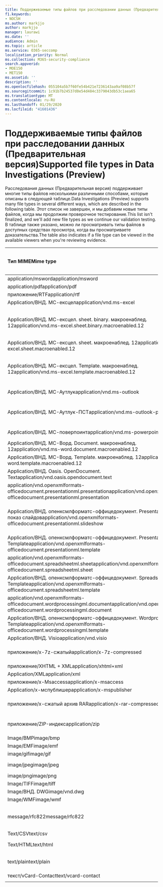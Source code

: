 ```yaml
---
title: Поддерживаемые типы файлов при расследовании данных (Предварительная версия)
f1.keywords:
- NOCSH
ms.author: markjjo
author: markjjo
manager: laurawi
ms.date: ''
audience: Admin
ms.topic: article
ms.service: O365-seccomp
localization_priority: Normal
ms.collection: M365-security-compliance
search.appverid:
- MOE150
- MET150
ms.assetid: ''
description: ''
ms.openlocfilehash: 055104a5b7f60fe54b421e7236143aa9af08b57f
ms.sourcegitcommit: 1c91b7b24537d0e54d484c3379043db53c1aea65
ms.translationtype: MT
ms.contentlocale: ru-RU
ms.lasthandoff: 01/29/2020
ms.locfileid: "41601436"
---
```

# <a name="supported-file-types-in-data-investigations-preview"></a><span data-ttu-id="ffdce-102">Поддерживаемые типы файлов при расследовании данных (Предварительная версия)</span><span class="sxs-lookup"><span data-stu-id="ffdce-102">Supported file types in Data Investigations (Preview)</span></span>

<span data-ttu-id="ffdce-103">Расследования данных (Предварительная версия) поддерживает многие типы файлов несколькими различными способами, которые описаны в следующей таблице.</span><span class="sxs-lookup"><span data-stu-id="ffdce-103">Data Investigations (Preview) supports many file types in several different ways, which are described in the following table.</span></span> <span data-ttu-id="ffdce-104">Этот список не завершен, и мы добавим новые типы файлов, когда мы продолжим проверочное тестирование.</span><span class="sxs-lookup"><span data-stu-id="ffdce-104">This list isn't finalized, and we'll add new file types as we continue our validation testing.</span></span> <span data-ttu-id="ffdce-105">В таблице также указано, можно ли просматривать типы файлов в доступных средствах просмотра, когда вы просматриваете доказательства.</span><span class="sxs-lookup"><span data-stu-id="ffdce-105">The table also indicates if a file type can be viewed in the available viewers when you're reviewing evidence.</span></span>

| <span data-ttu-id="ffdce-106">Тип MIME</span><span class="sxs-lookup"><span data-stu-id="ffdce-106">Mime type</span></span> | <span data-ttu-id="ffdce-107">Класс File</span><span class="sxs-lookup"><span data-stu-id="ffdce-107">File class</span></span> | <span data-ttu-id="ffdce-108">Встроенное средство просмотра</span><span class="sxs-lookup"><span data-stu-id="ffdce-108">Native viewer</span></span> | <span data-ttu-id="ffdce-109">Средство просмотра текста</span><span class="sxs-lookup"><span data-stu-id="ffdce-109">Text viewer</span></span> | <span data-ttu-id="ffdce-110">Средство просмотра примечаний</span><span class="sxs-lookup"><span data-stu-id="ffdce-110">Annotate viewer</span></span> | <span data-ttu-id="ffdce-111">Извлечение контейнера</span><span class="sxs-lookup"><span data-stu-id="ffdce-111">Container extraction</span></span> | <span data-ttu-id="ffdce-112">Расширения</span><span class="sxs-lookup"><span data-stu-id="ffdce-112">Extensions</span></span> |
| :- | :- | :- | :- | :- | :- | :- |
| <span data-ttu-id="ffdce-113">application/msword</span><span class="sxs-lookup"><span data-stu-id="ffdce-113">application/msword</span></span> | <span data-ttu-id="ffdce-114">Документ</span><span class="sxs-lookup"><span data-stu-id="ffdce-114">Document</span></span> | <span data-ttu-id="ffdce-115">Да</span><span class="sxs-lookup"><span data-stu-id="ffdce-115">Yes</span></span> | <span data-ttu-id="ffdce-116">Да</span><span class="sxs-lookup"><span data-stu-id="ffdce-116">Yes</span></span> | <span data-ttu-id="ffdce-117">Да</span><span class="sxs-lookup"><span data-stu-id="ffdce-117">Yes</span></span> | <span data-ttu-id="ffdce-118">Нет</span><span class="sxs-lookup"><span data-stu-id="ffdce-118">No</span></span> | <span data-ttu-id="ffdce-119">. doc;. dat</span><span class="sxs-lookup"><span data-stu-id="ffdce-119">.doc; .dat</span></span> |
| <span data-ttu-id="ffdce-120">application/pdf</span><span class="sxs-lookup"><span data-stu-id="ffdce-120">application/pdf</span></span> | <span data-ttu-id="ffdce-121">Документ</span><span class="sxs-lookup"><span data-stu-id="ffdce-121">Document</span></span> | <span data-ttu-id="ffdce-122">Да</span><span class="sxs-lookup"><span data-stu-id="ffdce-122">Yes</span></span> | <span data-ttu-id="ffdce-123">Да</span><span class="sxs-lookup"><span data-stu-id="ffdce-123">Yes</span></span> | <span data-ttu-id="ffdce-124">Да</span><span class="sxs-lookup"><span data-stu-id="ffdce-124">Yes</span></span> | <span data-ttu-id="ffdce-125">Нет</span><span class="sxs-lookup"><span data-stu-id="ffdce-125">No</span></span> | <span data-ttu-id="ffdce-126">PDF</span><span class="sxs-lookup"><span data-stu-id="ffdce-126">.pdf</span></span> |
| <span data-ttu-id="ffdce-127">приложение/RTF</span><span class="sxs-lookup"><span data-stu-id="ffdce-127">application/rtf</span></span> | <span data-ttu-id="ffdce-128">Документ</span><span class="sxs-lookup"><span data-stu-id="ffdce-128">Document</span></span> | <span data-ttu-id="ffdce-129">Да</span><span class="sxs-lookup"><span data-stu-id="ffdce-129">Yes</span></span> | <span data-ttu-id="ffdce-130">Да</span><span class="sxs-lookup"><span data-stu-id="ffdce-130">Yes</span></span> | <span data-ttu-id="ffdce-131">Да</span><span class="sxs-lookup"><span data-stu-id="ffdce-131">Yes</span></span> | <span data-ttu-id="ffdce-132">Нет</span><span class="sxs-lookup"><span data-stu-id="ffdce-132">No</span></span> | <span data-ttu-id="ffdce-133">RTF;. гостей</span><span class="sxs-lookup"><span data-stu-id="ffdce-133">.rtf;.doc</span></span> |
| <span data-ttu-id="ffdce-134">Application/ВНД. МС-ексцел</span><span class="sxs-lookup"><span data-stu-id="ffdce-134">application/vnd.ms-excel</span></span> | <span data-ttu-id="ffdce-135">Документ</span><span class="sxs-lookup"><span data-stu-id="ffdce-135">Document</span></span> | <span data-ttu-id="ffdce-136">Да</span><span class="sxs-lookup"><span data-stu-id="ffdce-136">Yes</span></span> | <span data-ttu-id="ffdce-137">Да</span><span class="sxs-lookup"><span data-stu-id="ffdce-137">Yes</span></span> | <span data-ttu-id="ffdce-138">Да</span><span class="sxs-lookup"><span data-stu-id="ffdce-138">Yes</span></span> | <span data-ttu-id="ffdce-139">Нет</span><span class="sxs-lookup"><span data-stu-id="ffdce-139">No</span></span> | <span data-ttu-id="ffdce-140">XLS; dat</span><span class="sxs-lookup"><span data-stu-id="ffdce-140">.xls; .dat</span></span> |
| <span data-ttu-id="ffdce-141">Application/ВНД. МС-ексцел. sheet. binary. макроенаблед. 12</span><span class="sxs-lookup"><span data-stu-id="ffdce-141">application/vnd.ms-excel.sheet.binary.macroenabled.12</span></span> | <span data-ttu-id="ffdce-142">Производительность и формат открытого документа</span><span class="sxs-lookup"><span data-stu-id="ffdce-142">Productivity / Open Document Format</span></span> | <span data-ttu-id="ffdce-143">Да</span><span class="sxs-lookup"><span data-stu-id="ffdce-143">Yes</span></span> | <span data-ttu-id="ffdce-144">Да</span><span class="sxs-lookup"><span data-stu-id="ffdce-144">Yes</span></span> | <span data-ttu-id="ffdce-145">Нет</span><span class="sxs-lookup"><span data-stu-id="ffdce-145">No</span></span> | <span data-ttu-id="ffdce-146">Нет</span><span class="sxs-lookup"><span data-stu-id="ffdce-146">No</span></span> | <span data-ttu-id="ffdce-147">. xlsb</span><span class="sxs-lookup"><span data-stu-id="ffdce-147">.xlsb</span></span> |
| <span data-ttu-id="ffdce-148">Application/ВНД. МС-ексцел. sheet. макроенаблед. 12</span><span class="sxs-lookup"><span data-stu-id="ffdce-148">application/vnd.ms-excel.sheet.macroenabled.12</span></span> | <span data-ttu-id="ffdce-149">Документ</span><span class="sxs-lookup"><span data-stu-id="ffdce-149">Document</span></span> | <span data-ttu-id="ffdce-150">Да</span><span class="sxs-lookup"><span data-stu-id="ffdce-150">Yes</span></span> | <span data-ttu-id="ffdce-151">Да</span><span class="sxs-lookup"><span data-stu-id="ffdce-151">Yes</span></span> | <span data-ttu-id="ffdce-152">Да</span><span class="sxs-lookup"><span data-stu-id="ffdce-152">Yes</span></span> | <span data-ttu-id="ffdce-153">Нет</span><span class="sxs-lookup"><span data-stu-id="ffdce-153">No</span></span> | <span data-ttu-id="ffdce-154">. xlsm</span><span class="sxs-lookup"><span data-stu-id="ffdce-154">.xlsm</span></span> |
| <span data-ttu-id="ffdce-155">Application/ВНД. МС-ексцел. Template. макроенаблед. 12</span><span class="sxs-lookup"><span data-stu-id="ffdce-155">application/vnd.ms-excel.template.macroenabled.12</span></span> | <span data-ttu-id="ffdce-156">Производительность и формат открытого документа</span><span class="sxs-lookup"><span data-stu-id="ffdce-156">Productivity / Open Document Format</span></span> | <span data-ttu-id="ffdce-157">Нет</span><span class="sxs-lookup"><span data-stu-id="ffdce-157">No</span></span> | <span data-ttu-id="ffdce-158">Да</span><span class="sxs-lookup"><span data-stu-id="ffdce-158">Yes</span></span> | <span data-ttu-id="ffdce-159">Нет</span><span class="sxs-lookup"><span data-stu-id="ffdce-159">No</span></span> | <span data-ttu-id="ffdce-160">Нет</span><span class="sxs-lookup"><span data-stu-id="ffdce-160">No</span></span> | <span data-ttu-id="ffdce-161">. xltm</span><span class="sxs-lookup"><span data-stu-id="ffdce-161">.xltm</span></span> |
| <span data-ttu-id="ffdce-162">Application/ВНД. МС-Аутлук</span><span class="sxs-lookup"><span data-stu-id="ffdce-162">application/vnd.ms-outlook</span></span> | <span data-ttu-id="ffdce-163">Производительность труда</span><span class="sxs-lookup"><span data-stu-id="ffdce-163">Productivity</span></span> | <span data-ttu-id="ffdce-164">Нет</span><span class="sxs-lookup"><span data-stu-id="ffdce-164">No</span></span> | <span data-ttu-id="ffdce-165">Нет</span><span class="sxs-lookup"><span data-stu-id="ffdce-165">No</span></span> | <span data-ttu-id="ffdce-166">Нет</span><span class="sxs-lookup"><span data-stu-id="ffdce-166">No</span></span> | <span data-ttu-id="ffdce-167">Нет</span><span class="sxs-lookup"><span data-stu-id="ffdce-167">No</span></span> | <span data-ttu-id="ffdce-168">. MSG</span><span class="sxs-lookup"><span data-stu-id="ffdce-168">.msg</span></span> |
| <span data-ttu-id="ffdce-169">Application/ВНД. МС-Аутлук-ПСТ</span><span class="sxs-lookup"><span data-stu-id="ffdce-169">application/vnd.ms-outlook-pst</span></span> | <span data-ttu-id="ffdce-170">Производительность и совместная работа</span><span class="sxs-lookup"><span data-stu-id="ffdce-170">Productivity / Collaboration</span></span> | <span data-ttu-id="ffdce-171">Нет</span><span class="sxs-lookup"><span data-stu-id="ffdce-171">No</span></span> | <span data-ttu-id="ffdce-172">Нет</span><span class="sxs-lookup"><span data-stu-id="ffdce-172">No</span></span> | <span data-ttu-id="ffdce-173">Нет</span><span class="sxs-lookup"><span data-stu-id="ffdce-173">No</span></span> | <span data-ttu-id="ffdce-174">Да</span><span class="sxs-lookup"><span data-stu-id="ffdce-174">Yes</span></span> | <span data-ttu-id="ffdce-175">PST-файл</span><span class="sxs-lookup"><span data-stu-id="ffdce-175">.pst</span></span> |
| <span data-ttu-id="ffdce-176">Application/ВНД. МС-поверпоинт</span><span class="sxs-lookup"><span data-stu-id="ffdce-176">application/vnd.ms-powerpoint</span></span> | <span data-ttu-id="ffdce-177">Документ</span><span class="sxs-lookup"><span data-stu-id="ffdce-177">Document</span></span> | <span data-ttu-id="ffdce-178">Да</span><span class="sxs-lookup"><span data-stu-id="ffdce-178">Yes</span></span> | <span data-ttu-id="ffdce-179">Да</span><span class="sxs-lookup"><span data-stu-id="ffdce-179">Yes</span></span> | <span data-ttu-id="ffdce-180">Да</span><span class="sxs-lookup"><span data-stu-id="ffdce-180">Yes</span></span> | <span data-ttu-id="ffdce-181">Нет</span><span class="sxs-lookup"><span data-stu-id="ffdce-181">No</span></span> | <span data-ttu-id="ffdce-182">PPT; PPS;. Pot</span><span class="sxs-lookup"><span data-stu-id="ffdce-182">.ppt; .pps;.pot</span></span> |
| <span data-ttu-id="ffdce-183">Application/ВНД. МС-Ворд. Document. макроенаблед. 12</span><span class="sxs-lookup"><span data-stu-id="ffdce-183">application/vnd.ms-word.document.macroenabled.12</span></span> | <span data-ttu-id="ffdce-184">Документ</span><span class="sxs-lookup"><span data-stu-id="ffdce-184">Document</span></span> | <span data-ttu-id="ffdce-185">Да</span><span class="sxs-lookup"><span data-stu-id="ffdce-185">Yes</span></span> | <span data-ttu-id="ffdce-186">Да</span><span class="sxs-lookup"><span data-stu-id="ffdce-186">Yes</span></span> | <span data-ttu-id="ffdce-187">Да</span><span class="sxs-lookup"><span data-stu-id="ffdce-187">Yes</span></span> | <span data-ttu-id="ffdce-188">Нет</span><span class="sxs-lookup"><span data-stu-id="ffdce-188">No</span></span> | <span data-ttu-id="ffdce-189">DOCM</span><span class="sxs-lookup"><span data-stu-id="ffdce-189">.docm</span></span> |
| <span data-ttu-id="ffdce-190">Application/ВНД. МС-Ворд. Template. макроенаблед. 12</span><span class="sxs-lookup"><span data-stu-id="ffdce-190">application/vnd.ms-word.template.macroenabled.12</span></span> | <span data-ttu-id="ffdce-191">Документ</span><span class="sxs-lookup"><span data-stu-id="ffdce-191">Document</span></span> | <span data-ttu-id="ffdce-192">Да</span><span class="sxs-lookup"><span data-stu-id="ffdce-192">Yes</span></span> | <span data-ttu-id="ffdce-193">Да</span><span class="sxs-lookup"><span data-stu-id="ffdce-193">Yes</span></span> | <span data-ttu-id="ffdce-194">Да</span><span class="sxs-lookup"><span data-stu-id="ffdce-194">Yes</span></span> | <span data-ttu-id="ffdce-195">Нет</span><span class="sxs-lookup"><span data-stu-id="ffdce-195">No</span></span> | <span data-ttu-id="ffdce-196">. dotm</span><span class="sxs-lookup"><span data-stu-id="ffdce-196">.dotm</span></span> |
| <span data-ttu-id="ffdce-197">Application/ВНД. Oasis. OpenDocument. Text</span><span class="sxs-lookup"><span data-stu-id="ffdce-197">application/vnd.oasis.opendocument.text</span></span> | <span data-ttu-id="ffdce-198">Документ</span><span class="sxs-lookup"><span data-stu-id="ffdce-198">Document</span></span> | <span data-ttu-id="ffdce-199">Да</span><span class="sxs-lookup"><span data-stu-id="ffdce-199">Yes</span></span> | <span data-ttu-id="ffdce-200">Да</span><span class="sxs-lookup"><span data-stu-id="ffdce-200">Yes</span></span> | <span data-ttu-id="ffdce-201">Да</span><span class="sxs-lookup"><span data-stu-id="ffdce-201">Yes</span></span> | <span data-ttu-id="ffdce-202">Нет</span><span class="sxs-lookup"><span data-stu-id="ffdce-202">No</span></span> | <span data-ttu-id="ffdce-203">Detection</span><span class="sxs-lookup"><span data-stu-id="ffdce-203">.odt;</span></span>  |
| <span data-ttu-id="ffdce-204">application/vnd.openxmlformats-officedocument.presentationml.presentation</span><span class="sxs-lookup"><span data-stu-id="ffdce-204">application/vnd.openxmlformats-officedocument.presentationml.presentation</span></span> | <span data-ttu-id="ffdce-205">Документ</span><span class="sxs-lookup"><span data-stu-id="ffdce-205">Document</span></span> | <span data-ttu-id="ffdce-206">Да</span><span class="sxs-lookup"><span data-stu-id="ffdce-206">Yes</span></span> | <span data-ttu-id="ffdce-207">Да</span><span class="sxs-lookup"><span data-stu-id="ffdce-207">Yes</span></span> | <span data-ttu-id="ffdce-208">Да</span><span class="sxs-lookup"><span data-stu-id="ffdce-208">Yes</span></span> | <span data-ttu-id="ffdce-209">Нет</span><span class="sxs-lookup"><span data-stu-id="ffdce-209">No</span></span> | <span data-ttu-id="ffdce-210">PPTX</span><span class="sxs-lookup"><span data-stu-id="ffdce-210">.pptx</span></span> |
| <span data-ttu-id="ffdce-211">Application/ВНД. опенксмлформатс-оффицедокумент. PresentationML. показ слайдов</span><span class="sxs-lookup"><span data-stu-id="ffdce-211">application/vnd.openxmlformats-officedocument.presentationml.slideshow</span></span> | <span data-ttu-id="ffdce-212">Производительность и формат открытого документа</span><span class="sxs-lookup"><span data-stu-id="ffdce-212">Productivity / Open Document Format</span></span> | <span data-ttu-id="ffdce-213">Да</span><span class="sxs-lookup"><span data-stu-id="ffdce-213">Yes</span></span> | <span data-ttu-id="ffdce-214">Да</span><span class="sxs-lookup"><span data-stu-id="ffdce-214">Yes</span></span> | <span data-ttu-id="ffdce-215">Да</span><span class="sxs-lookup"><span data-stu-id="ffdce-215">Yes</span></span> | <span data-ttu-id="ffdce-216">Нет</span><span class="sxs-lookup"><span data-stu-id="ffdce-216">No</span></span> | <span data-ttu-id="ffdce-217">. ppsx</span><span class="sxs-lookup"><span data-stu-id="ffdce-217">.ppsx</span></span> |
| <span data-ttu-id="ffdce-218">Application/ВНД. опенксмлформатс-оффицедокумент. PresentationML. Template</span><span class="sxs-lookup"><span data-stu-id="ffdce-218">application/vnd.openxmlformats-officedocument.presentationml.template</span></span> | <span data-ttu-id="ffdce-219">Документ</span><span class="sxs-lookup"><span data-stu-id="ffdce-219">Document</span></span> | <span data-ttu-id="ffdce-220">Да</span><span class="sxs-lookup"><span data-stu-id="ffdce-220">Yes</span></span> | <span data-ttu-id="ffdce-221">Да</span><span class="sxs-lookup"><span data-stu-id="ffdce-221">Yes</span></span> | <span data-ttu-id="ffdce-222">Да</span><span class="sxs-lookup"><span data-stu-id="ffdce-222">Yes</span></span> | <span data-ttu-id="ffdce-223">Нет</span><span class="sxs-lookup"><span data-stu-id="ffdce-223">No</span></span> | <span data-ttu-id="ffdce-224">. potx</span><span class="sxs-lookup"><span data-stu-id="ffdce-224">.potx</span></span> |
| <span data-ttu-id="ffdce-225">application/vnd.openxmlformats-officedocument.spreadsheetml.sheet</span><span class="sxs-lookup"><span data-stu-id="ffdce-225">application/vnd.openxmlformats-officedocument.spreadsheetml.sheet</span></span> | <span data-ttu-id="ffdce-226">Документ</span><span class="sxs-lookup"><span data-stu-id="ffdce-226">Document</span></span> | <span data-ttu-id="ffdce-227">Да</span><span class="sxs-lookup"><span data-stu-id="ffdce-227">Yes</span></span> | <span data-ttu-id="ffdce-228">Да</span><span class="sxs-lookup"><span data-stu-id="ffdce-228">Yes</span></span> | <span data-ttu-id="ffdce-229">Да</span><span class="sxs-lookup"><span data-stu-id="ffdce-229">Yes</span></span> | <span data-ttu-id="ffdce-230">Нет</span><span class="sxs-lookup"><span data-stu-id="ffdce-230">No</span></span> | <span data-ttu-id="ffdce-231">XLSX</span><span class="sxs-lookup"><span data-stu-id="ffdce-231">.xlsx</span></span> |
| <span data-ttu-id="ffdce-232">Application/ВНД. опенксмлформатс-оффицедокумент. SpreadsheetML. Template</span><span class="sxs-lookup"><span data-stu-id="ffdce-232">application/vnd.openxmlformats-officedocument.spreadsheetml.template</span></span> | <span data-ttu-id="ffdce-233">Документ</span><span class="sxs-lookup"><span data-stu-id="ffdce-233">Document</span></span> | <span data-ttu-id="ffdce-234">Да</span><span class="sxs-lookup"><span data-stu-id="ffdce-234">Yes</span></span> | <span data-ttu-id="ffdce-235">Да</span><span class="sxs-lookup"><span data-stu-id="ffdce-235">Yes</span></span> | <span data-ttu-id="ffdce-236">Да</span><span class="sxs-lookup"><span data-stu-id="ffdce-236">Yes</span></span> | <span data-ttu-id="ffdce-237">Нет</span><span class="sxs-lookup"><span data-stu-id="ffdce-237">No</span></span> | <span data-ttu-id="ffdce-238">. xltx</span><span class="sxs-lookup"><span data-stu-id="ffdce-238">.xltx</span></span> |
| <span data-ttu-id="ffdce-239">application/vnd.openxmlformats-officedocument.wordprocessingml.document</span><span class="sxs-lookup"><span data-stu-id="ffdce-239">application/vnd.openxmlformats-officedocument.wordprocessingml.document</span></span> | <span data-ttu-id="ffdce-240">Документ</span><span class="sxs-lookup"><span data-stu-id="ffdce-240">Document</span></span> | <span data-ttu-id="ffdce-241">Да</span><span class="sxs-lookup"><span data-stu-id="ffdce-241">Yes</span></span> | <span data-ttu-id="ffdce-242">Да</span><span class="sxs-lookup"><span data-stu-id="ffdce-242">Yes</span></span> | <span data-ttu-id="ffdce-243">Да</span><span class="sxs-lookup"><span data-stu-id="ffdce-243">Yes</span></span> | <span data-ttu-id="ffdce-244">Нет</span><span class="sxs-lookup"><span data-stu-id="ffdce-244">No</span></span> | <span data-ttu-id="ffdce-245">DOCX</span><span class="sxs-lookup"><span data-stu-id="ffdce-245">.docx</span></span> |
| <span data-ttu-id="ffdce-246">Application/ВНД. опенксмлформатс-оффицедокумент. WordprocessingML. Template</span><span class="sxs-lookup"><span data-stu-id="ffdce-246">application/vnd.openxmlformats-officedocument.wordprocessingml.template</span></span> | <span data-ttu-id="ffdce-247">Документ</span><span class="sxs-lookup"><span data-stu-id="ffdce-247">Document</span></span> | <span data-ttu-id="ffdce-248">Да</span><span class="sxs-lookup"><span data-stu-id="ffdce-248">Yes</span></span> | <span data-ttu-id="ffdce-249">Да</span><span class="sxs-lookup"><span data-stu-id="ffdce-249">Yes</span></span> | <span data-ttu-id="ffdce-250">Да</span><span class="sxs-lookup"><span data-stu-id="ffdce-250">Yes</span></span> | <span data-ttu-id="ffdce-251">Нет</span><span class="sxs-lookup"><span data-stu-id="ffdce-251">No</span></span> | <span data-ttu-id="ffdce-252">. dotx</span><span class="sxs-lookup"><span data-stu-id="ffdce-252">.dotx</span></span> |
| <span data-ttu-id="ffdce-253">Application/ВНД. Visio</span><span class="sxs-lookup"><span data-stu-id="ffdce-253">application/vnd.visio</span></span> | <span data-ttu-id="ffdce-254">Документ</span><span class="sxs-lookup"><span data-stu-id="ffdce-254">Document</span></span> | <span data-ttu-id="ffdce-255">Да</span><span class="sxs-lookup"><span data-stu-id="ffdce-255">Yes</span></span> | <span data-ttu-id="ffdce-256">Да</span><span class="sxs-lookup"><span data-stu-id="ffdce-256">Yes</span></span> | <span data-ttu-id="ffdce-257">Да</span><span class="sxs-lookup"><span data-stu-id="ffdce-257">Yes</span></span> | <span data-ttu-id="ffdce-258">Нет</span><span class="sxs-lookup"><span data-stu-id="ffdce-258">No</span></span> | <span data-ttu-id="ffdce-259">. VSD</span><span class="sxs-lookup"><span data-stu-id="ffdce-259">.vsd</span></span> |
| <span data-ttu-id="ffdce-260">приложение/x-7z-сжатый</span><span class="sxs-lookup"><span data-stu-id="ffdce-260">application/x-7z-compressed</span></span> | <span data-ttu-id="ffdce-261">Архив/контейнер</span><span class="sxs-lookup"><span data-stu-id="ffdce-261">Archive / Container</span></span> | <span data-ttu-id="ffdce-262">Нет</span><span class="sxs-lookup"><span data-stu-id="ffdce-262">No</span></span> | <span data-ttu-id="ffdce-263">Нет</span><span class="sxs-lookup"><span data-stu-id="ffdce-263">No</span></span> | <span data-ttu-id="ffdce-264">Нет</span><span class="sxs-lookup"><span data-stu-id="ffdce-264">No</span></span> | <span data-ttu-id="ffdce-265">Да</span><span class="sxs-lookup"><span data-stu-id="ffdce-265">Yes</span></span> | <span data-ttu-id="ffdce-266">.7z</span><span class="sxs-lookup"><span data-stu-id="ffdce-266">.7z</span></span> |
| <span data-ttu-id="ffdce-267">приложение/XHTML + XML</span><span class="sxs-lookup"><span data-stu-id="ffdce-267">application/xhtml+xml</span></span> | <span data-ttu-id="ffdce-268">Документ</span><span class="sxs-lookup"><span data-stu-id="ffdce-268">Document</span></span> | <span data-ttu-id="ffdce-269">Да</span><span class="sxs-lookup"><span data-stu-id="ffdce-269">Yes</span></span> | <span data-ttu-id="ffdce-270">Да</span><span class="sxs-lookup"><span data-stu-id="ffdce-270">Yes</span></span> | <span data-ttu-id="ffdce-271">Да</span><span class="sxs-lookup"><span data-stu-id="ffdce-271">Yes</span></span> | <span data-ttu-id="ffdce-272">Нет</span><span class="sxs-lookup"><span data-stu-id="ffdce-272">No</span></span> | <span data-ttu-id="ffdce-273">. XHTML</span><span class="sxs-lookup"><span data-stu-id="ffdce-273">.xhtml</span></span> |
| <span data-ttu-id="ffdce-274">Application/XML</span><span class="sxs-lookup"><span data-stu-id="ffdce-274">application/xml</span></span> | <span data-ttu-id="ffdce-275">Документ</span><span class="sxs-lookup"><span data-stu-id="ffdce-275">Document</span></span> | <span data-ttu-id="ffdce-276">Да</span><span class="sxs-lookup"><span data-stu-id="ffdce-276">Yes</span></span> | <span data-ttu-id="ffdce-277">Да</span><span class="sxs-lookup"><span data-stu-id="ffdce-277">Yes</span></span> | <span data-ttu-id="ffdce-278">Да</span><span class="sxs-lookup"><span data-stu-id="ffdce-278">Yes</span></span> | <span data-ttu-id="ffdce-279">Нет</span><span class="sxs-lookup"><span data-stu-id="ffdce-279">No</span></span> | <span data-ttu-id="ffdce-280">. XML</span><span class="sxs-lookup"><span data-stu-id="ffdce-280">.xml</span></span> |
| <span data-ttu-id="ffdce-281">приложение/x-Msaccess</span><span class="sxs-lookup"><span data-stu-id="ffdce-281">application/x-msaccess</span></span> | <span data-ttu-id="ffdce-282">Документ</span><span class="sxs-lookup"><span data-stu-id="ffdce-282">Document</span></span> | <span data-ttu-id="ffdce-283">Да</span><span class="sxs-lookup"><span data-stu-id="ffdce-283">Yes</span></span> | <span data-ttu-id="ffdce-284">Да</span><span class="sxs-lookup"><span data-stu-id="ffdce-284">Yes</span></span> | <span data-ttu-id="ffdce-285">Да</span><span class="sxs-lookup"><span data-stu-id="ffdce-285">Yes</span></span> | <span data-ttu-id="ffdce-286">Нет</span><span class="sxs-lookup"><span data-stu-id="ffdce-286">No</span></span> | <span data-ttu-id="ffdce-287">. mdb</span><span class="sxs-lookup"><span data-stu-id="ffdce-287">.mdb</span></span> |
| <span data-ttu-id="ffdce-288">Application/x-мспублишер</span><span class="sxs-lookup"><span data-stu-id="ffdce-288">application/x-mspublisher</span></span> | <span data-ttu-id="ffdce-289">Документ</span><span class="sxs-lookup"><span data-stu-id="ffdce-289">Document</span></span> | <span data-ttu-id="ffdce-290">Да</span><span class="sxs-lookup"><span data-stu-id="ffdce-290">Yes</span></span> | <span data-ttu-id="ffdce-291">Да</span><span class="sxs-lookup"><span data-stu-id="ffdce-291">Yes</span></span> | <span data-ttu-id="ffdce-292">Да</span><span class="sxs-lookup"><span data-stu-id="ffdce-292">Yes</span></span> | <span data-ttu-id="ffdce-293">Нет</span><span class="sxs-lookup"><span data-stu-id="ffdce-293">No</span></span> | <span data-ttu-id="ffdce-294">. pub</span><span class="sxs-lookup"><span data-stu-id="ffdce-294">.pub</span></span> |
| <span data-ttu-id="ffdce-295">приложение/x-сжатый архив RAR</span><span class="sxs-lookup"><span data-stu-id="ffdce-295">application/x-rar-compressed</span></span> | <span data-ttu-id="ffdce-296">Архив/контейнер</span><span class="sxs-lookup"><span data-stu-id="ffdce-296">Archive / Container</span></span> | <span data-ttu-id="ffdce-297">Нет</span><span class="sxs-lookup"><span data-stu-id="ffdce-297">No</span></span> | <span data-ttu-id="ffdce-298">Нет</span><span class="sxs-lookup"><span data-stu-id="ffdce-298">No</span></span> | <span data-ttu-id="ffdce-299">Нет</span><span class="sxs-lookup"><span data-stu-id="ffdce-299">No</span></span> | <span data-ttu-id="ffdce-300">Да</span><span class="sxs-lookup"><span data-stu-id="ffdce-300">Yes</span></span> | <span data-ttu-id="ffdce-301">. rar</span><span class="sxs-lookup"><span data-stu-id="ffdce-301">.rar</span></span> |
| <span data-ttu-id="ffdce-302">приложение/ZIP-индекс</span><span class="sxs-lookup"><span data-stu-id="ffdce-302">application/zip</span></span> | <span data-ttu-id="ffdce-303">Архив/контейнер</span><span class="sxs-lookup"><span data-stu-id="ffdce-303">Archive / Container</span></span> | <span data-ttu-id="ffdce-304">Нет</span><span class="sxs-lookup"><span data-stu-id="ffdce-304">No</span></span> | <span data-ttu-id="ffdce-305">Нет</span><span class="sxs-lookup"><span data-stu-id="ffdce-305">No</span></span> | <span data-ttu-id="ffdce-306">Нет</span><span class="sxs-lookup"><span data-stu-id="ffdce-306">No</span></span> | <span data-ttu-id="ffdce-307">Да</span><span class="sxs-lookup"><span data-stu-id="ffdce-307">Yes</span></span> | <span data-ttu-id="ffdce-308">ZIP</span><span class="sxs-lookup"><span data-stu-id="ffdce-308">.zip</span></span> |
| <span data-ttu-id="ffdce-309">Image/BMP</span><span class="sxs-lookup"><span data-stu-id="ffdce-309">image/bmp</span></span> | <span data-ttu-id="ffdce-310">Изображение</span><span class="sxs-lookup"><span data-stu-id="ffdce-310">Image</span></span> | <span data-ttu-id="ffdce-311">Да</span><span class="sxs-lookup"><span data-stu-id="ffdce-311">Yes</span></span> | <span data-ttu-id="ffdce-312">Да</span><span class="sxs-lookup"><span data-stu-id="ffdce-312">Yes</span></span> | <span data-ttu-id="ffdce-313">Да</span><span class="sxs-lookup"><span data-stu-id="ffdce-313">Yes</span></span> | <span data-ttu-id="ffdce-314">Нет</span><span class="sxs-lookup"><span data-stu-id="ffdce-314">No</span></span> | <span data-ttu-id="ffdce-315">BMP</span><span class="sxs-lookup"><span data-stu-id="ffdce-315">.bmp</span></span> |
| <span data-ttu-id="ffdce-316">Image/EMF</span><span class="sxs-lookup"><span data-stu-id="ffdce-316">image/emf</span></span> | <span data-ttu-id="ffdce-317">Изображение</span><span class="sxs-lookup"><span data-stu-id="ffdce-317">Image</span></span> | <span data-ttu-id="ffdce-318">Да</span><span class="sxs-lookup"><span data-stu-id="ffdce-318">Yes</span></span> | <span data-ttu-id="ffdce-319">Да</span><span class="sxs-lookup"><span data-stu-id="ffdce-319">Yes</span></span> | <span data-ttu-id="ffdce-320">Да</span><span class="sxs-lookup"><span data-stu-id="ffdce-320">Yes</span></span> | <span data-ttu-id="ffdce-321">Нет</span><span class="sxs-lookup"><span data-stu-id="ffdce-321">No</span></span> | <span data-ttu-id="ffdce-322">EMF</span><span class="sxs-lookup"><span data-stu-id="ffdce-322">.emf</span></span> |
| <span data-ttu-id="ffdce-323">image/gif</span><span class="sxs-lookup"><span data-stu-id="ffdce-323">image/gif</span></span> | <span data-ttu-id="ffdce-324">Документ</span><span class="sxs-lookup"><span data-stu-id="ffdce-324">Document</span></span> | <span data-ttu-id="ffdce-325">Да</span><span class="sxs-lookup"><span data-stu-id="ffdce-325">Yes</span></span> | <span data-ttu-id="ffdce-326">Да</span><span class="sxs-lookup"><span data-stu-id="ffdce-326">Yes</span></span> | <span data-ttu-id="ffdce-327">Да</span><span class="sxs-lookup"><span data-stu-id="ffdce-327">Yes</span></span> | <span data-ttu-id="ffdce-328">Нет</span><span class="sxs-lookup"><span data-stu-id="ffdce-328">No</span></span> | <span data-ttu-id="ffdce-329">GIF</span><span class="sxs-lookup"><span data-stu-id="ffdce-329">.gif</span></span> |
| <span data-ttu-id="ffdce-330">image/jpeg</span><span class="sxs-lookup"><span data-stu-id="ffdce-330">image/jpeg</span></span> | <span data-ttu-id="ffdce-331">Изображение</span><span class="sxs-lookup"><span data-stu-id="ffdce-331">Image</span></span> | <span data-ttu-id="ffdce-332">Да</span><span class="sxs-lookup"><span data-stu-id="ffdce-332">Yes</span></span> | <span data-ttu-id="ffdce-333">Да</span><span class="sxs-lookup"><span data-stu-id="ffdce-333">Yes</span></span> | <span data-ttu-id="ffdce-334">Да</span><span class="sxs-lookup"><span data-stu-id="ffdce-334">Yes</span></span> | <span data-ttu-id="ffdce-335">Нет</span><span class="sxs-lookup"><span data-stu-id="ffdce-335">No</span></span> | <span data-ttu-id="ffdce-336">JPG;. JPEG;. dat;. жпгт</span><span class="sxs-lookup"><span data-stu-id="ffdce-336">.jpg; .jpeg; .dat;.jpgt</span></span> |
| <span data-ttu-id="ffdce-337">image/png</span><span class="sxs-lookup"><span data-stu-id="ffdce-337">image/png</span></span> | <span data-ttu-id="ffdce-338">Изображение</span><span class="sxs-lookup"><span data-stu-id="ffdce-338">Image</span></span> | <span data-ttu-id="ffdce-339">Да</span><span class="sxs-lookup"><span data-stu-id="ffdce-339">Yes</span></span> | <span data-ttu-id="ffdce-340">Да</span><span class="sxs-lookup"><span data-stu-id="ffdce-340">Yes</span></span> | <span data-ttu-id="ffdce-341">Да</span><span class="sxs-lookup"><span data-stu-id="ffdce-341">Yes</span></span> | <span data-ttu-id="ffdce-342">Нет</span><span class="sxs-lookup"><span data-stu-id="ffdce-342">No</span></span> | <span data-ttu-id="ffdce-343">PNG</span><span class="sxs-lookup"><span data-stu-id="ffdce-343">.png</span></span> |
| <span data-ttu-id="ffdce-344">Image/TIFF</span><span class="sxs-lookup"><span data-stu-id="ffdce-344">image/tiff</span></span> | <span data-ttu-id="ffdce-345">Изображение</span><span class="sxs-lookup"><span data-stu-id="ffdce-345">Image</span></span> | <span data-ttu-id="ffdce-346">Да</span><span class="sxs-lookup"><span data-stu-id="ffdce-346">Yes</span></span> | <span data-ttu-id="ffdce-347">Да</span><span class="sxs-lookup"><span data-stu-id="ffdce-347">Yes</span></span> | <span data-ttu-id="ffdce-348">Да</span><span class="sxs-lookup"><span data-stu-id="ffdce-348">Yes</span></span> | <span data-ttu-id="ffdce-349">Нет</span><span class="sxs-lookup"><span data-stu-id="ffdce-349">No</span></span> | <span data-ttu-id="ffdce-350">TIF</span><span class="sxs-lookup"><span data-stu-id="ffdce-350">.tif</span></span> |
| <span data-ttu-id="ffdce-351">Image/ВНД. DWG</span><span class="sxs-lookup"><span data-stu-id="ffdce-351">image/vnd.dwg</span></span> | <span data-ttu-id="ffdce-352">Документ</span><span class="sxs-lookup"><span data-stu-id="ffdce-352">Document</span></span> | <span data-ttu-id="ffdce-353">Да</span><span class="sxs-lookup"><span data-stu-id="ffdce-353">Yes</span></span> | <span data-ttu-id="ffdce-354">Да</span><span class="sxs-lookup"><span data-stu-id="ffdce-354">Yes</span></span> | <span data-ttu-id="ffdce-355">Да</span><span class="sxs-lookup"><span data-stu-id="ffdce-355">Yes</span></span> | <span data-ttu-id="ffdce-356">Нет</span><span class="sxs-lookup"><span data-stu-id="ffdce-356">No</span></span> | <span data-ttu-id="ffdce-357">. DWG;. DXF</span><span class="sxs-lookup"><span data-stu-id="ffdce-357">.dwg;.dxf;</span></span> |
| <span data-ttu-id="ffdce-358">Image/WMF</span><span class="sxs-lookup"><span data-stu-id="ffdce-358">image/wmf</span></span> | <span data-ttu-id="ffdce-359">Документ</span><span class="sxs-lookup"><span data-stu-id="ffdce-359">Document</span></span> | <span data-ttu-id="ffdce-360">Да</span><span class="sxs-lookup"><span data-stu-id="ffdce-360">Yes</span></span> | <span data-ttu-id="ffdce-361">Да</span><span class="sxs-lookup"><span data-stu-id="ffdce-361">Yes</span></span> | <span data-ttu-id="ffdce-362">Да</span><span class="sxs-lookup"><span data-stu-id="ffdce-362">Yes</span></span> | <span data-ttu-id="ffdce-363">Нет</span><span class="sxs-lookup"><span data-stu-id="ffdce-363">No</span></span> | <span data-ttu-id="ffdce-364">. WMF</span><span class="sxs-lookup"><span data-stu-id="ffdce-364">.wmf</span></span> |
| <span data-ttu-id="ffdce-365">message/rfc822</span><span class="sxs-lookup"><span data-stu-id="ffdce-365">message/rfc822</span></span> | <span data-ttu-id="ffdce-366">Производительность и совместная работа</span><span class="sxs-lookup"><span data-stu-id="ffdce-366">Productivity / Collaboration</span></span> | <span data-ttu-id="ffdce-367">Нет</span><span class="sxs-lookup"><span data-stu-id="ffdce-367">No</span></span> | <span data-ttu-id="ffdce-368">Нет</span><span class="sxs-lookup"><span data-stu-id="ffdce-368">No</span></span> | <span data-ttu-id="ffdce-369">Нет</span><span class="sxs-lookup"><span data-stu-id="ffdce-369">No</span></span> | <span data-ttu-id="ffdce-370">Нет</span><span class="sxs-lookup"><span data-stu-id="ffdce-370">No</span></span> | <span data-ttu-id="ffdce-371">EML</span><span class="sxs-lookup"><span data-stu-id="ffdce-371">.eml</span></span> |
| <span data-ttu-id="ffdce-372">Text/CSV</span><span class="sxs-lookup"><span data-stu-id="ffdce-372">text/csv</span></span> | <span data-ttu-id="ffdce-373">Документ</span><span class="sxs-lookup"><span data-stu-id="ffdce-373">Document</span></span> | <span data-ttu-id="ffdce-374">Да</span><span class="sxs-lookup"><span data-stu-id="ffdce-374">Yes</span></span> | <span data-ttu-id="ffdce-375">Да</span><span class="sxs-lookup"><span data-stu-id="ffdce-375">Yes</span></span> | <span data-ttu-id="ffdce-376">Да</span><span class="sxs-lookup"><span data-stu-id="ffdce-376">Yes</span></span> | <span data-ttu-id="ffdce-377">Нет</span><span class="sxs-lookup"><span data-stu-id="ffdce-377">No</span></span> | <span data-ttu-id="ffdce-378">CSV-файл</span><span class="sxs-lookup"><span data-stu-id="ffdce-378">.csv</span></span> |
| <span data-ttu-id="ffdce-379">Text/HTML</span><span class="sxs-lookup"><span data-stu-id="ffdce-379">text/html</span></span> | <span data-ttu-id="ffdce-380">Документ</span><span class="sxs-lookup"><span data-stu-id="ffdce-380">Document</span></span> | <span data-ttu-id="ffdce-381">Да</span><span class="sxs-lookup"><span data-stu-id="ffdce-381">Yes</span></span> | <span data-ttu-id="ffdce-382">Да</span><span class="sxs-lookup"><span data-stu-id="ffdce-382">Yes</span></span> | <span data-ttu-id="ffdce-383">Да</span><span class="sxs-lookup"><span data-stu-id="ffdce-383">Yes</span></span> | <span data-ttu-id="ffdce-384">Нет</span><span class="sxs-lookup"><span data-stu-id="ffdce-384">No</span></span> | <span data-ttu-id="ffdce-385">. HTML;. shtml; htm</span><span class="sxs-lookup"><span data-stu-id="ffdce-385">.html;.shtml; .htm</span></span> |
| <span data-ttu-id="ffdce-386">text/plain</span><span class="sxs-lookup"><span data-stu-id="ffdce-386">text/plain</span></span> | <span data-ttu-id="ffdce-387">Документ</span><span class="sxs-lookup"><span data-stu-id="ffdce-387">Document</span></span> | <span data-ttu-id="ffdce-388">Да</span><span class="sxs-lookup"><span data-stu-id="ffdce-388">Yes</span></span> | <span data-ttu-id="ffdce-389">Да</span><span class="sxs-lookup"><span data-stu-id="ffdce-389">Yes</span></span> | <span data-ttu-id="ffdce-390">Да</span><span class="sxs-lookup"><span data-stu-id="ffdce-390">Yes</span></span> | <span data-ttu-id="ffdce-391">Нет</span><span class="sxs-lookup"><span data-stu-id="ffdce-391">No</span></span> | <span data-ttu-id="ffdce-392">. txt;. CSS;. Con;. pl;. csv;. dat</span><span class="sxs-lookup"><span data-stu-id="ffdce-392">.txt; .css;.con; .pl; .csv; .dat</span></span> |
| <span data-ttu-id="ffdce-393">текст/vCard-Contact</span><span class="sxs-lookup"><span data-stu-id="ffdce-393">text/vcard-contact</span></span> | <span data-ttu-id="ffdce-394">Документ</span><span class="sxs-lookup"><span data-stu-id="ffdce-394">Document</span></span> | <span data-ttu-id="ffdce-395">Да</span><span class="sxs-lookup"><span data-stu-id="ffdce-395">Yes</span></span> | <span data-ttu-id="ffdce-396">Да</span><span class="sxs-lookup"><span data-stu-id="ffdce-396">Yes</span></span> | <span data-ttu-id="ffdce-397">Да</span><span class="sxs-lookup"><span data-stu-id="ffdce-397">Yes</span></span> | <span data-ttu-id="ffdce-398">Нет</span><span class="sxs-lookup"><span data-stu-id="ffdce-398">No</span></span> | <span data-ttu-id="ffdce-399">. vcf</span><span class="sxs-lookup"><span data-stu-id="ffdce-399">.vcf</span></span> |
||||||||

